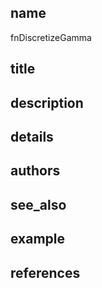 ## name
fnDiscretizeGamma
## title
## description
## details
## authors
## see_also
## example
## references
